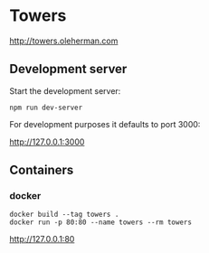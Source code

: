 # Towers

http://towers.oleherman.com

## Development server

Start the development server:

```
npm run dev-server
```

For development purposes it defaults to port 3000:

http://127.0.0.1:3000

## Containers

### docker

```
docker build --tag towers .
docker run -p 80:80 --name towers --rm towers
```

http://127.0.0.1:80
